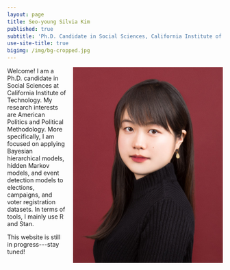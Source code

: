 ```yaml
---
layout: page
title: Seo-young Silvia Kim
published: true
subtitle: 'Ph.D. Candidate in Social Sciences, California Institute of Technology'
use-site-title: true
bigimg: /img/bg-cropped.jpg
---
```


<img align="right" width="350" style = "margin: 0px 0px 00px 15px;" src="./img/profile-19Dec01-cropped.jpg" id = "profile">

Welcome! I am a Ph.D. candidate in Social Sciences at California Institute of Technology. My research interests are American Politics and Political Methodology. More specifically, I am focused on applying Bayesian hierarchical models, hidden Markov models, and event detection models to elections, campaigns, and voter registration datasets. In terms of tools, I mainly use R and Stan.

This website is still in progress---stay tuned!
